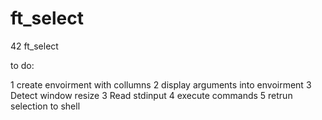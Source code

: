 ft_select
=========

42 ft_select

to do:

1 create envoirment with collumns
2 display arguments into envoirment
3 Detect window resize
3 Read stdinput
4 execute commands
5 retrun selection to shell
